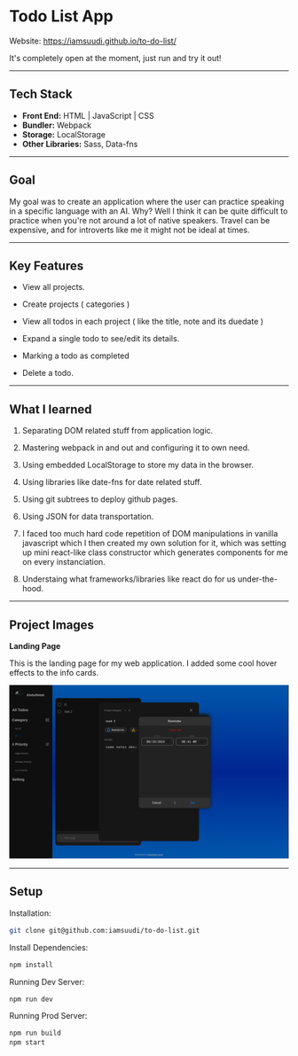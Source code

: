 # Todo List App

Website: https://iamsuudi.github.io/to-do-list/

It's completely open at the moment, just run and try it out!

---

## Tech Stack

- **Front End:** HTML | JavaScript | CSS
- **Bundler:** Webpack
- **Storage:** LocalStorage
- **Other Libraries:** Sass, Data-fns

---

## Goal

My goal was to create an application where the user can practice speaking in a specific language with an AI. Why? Well I think it can be quite difficult to practice when you're not around a lot of native speakers. Travel can be expensive, and for introverts like me it might not be ideal at times.

---

## Key Features 

- View all projects.

- Create projects ( categories )

- View all todos in each project ( like the title, note and its duedate )

- Expand a single todo to see/edit its details.

- Marking a todo as completed

- Delete a todo.

---

## What I learned

1. Separating DOM related stuff from application logic.

2. Mastering webpack in and out and configuring it to own need.

3. Using embedded LocalStorage to store my data in the browser.

4. Using libraries like date-fns for date related stuff.

5. Using git subtrees to deploy github pages. 

6. Using JSON for data transportation.

7. I faced too much hard code repetition of DOM manipulations in vanilla javascript which I then created my own solution for it, which was setting up mini react-like class constructor which generates components for me on every instanciation.

8. Understaing what frameworks/libraries like react do for us under-the-hood.


---

## Project Images

**Landing Page**

This is the landing page for my web application. I added some cool hover effects to the info cards.

![Landing Page](./src/assets/readme/image.png "Landing Page")

---

## Setup

Installation:

```bash
git clone git@github.com:iamsuudi/to-do-list.git
```
Install Dependencies:

```bash
npm install
```

Running Dev Server:

```bash
npm run dev
```

Running Prod Server:

```bash
npm run build
npm start
```
